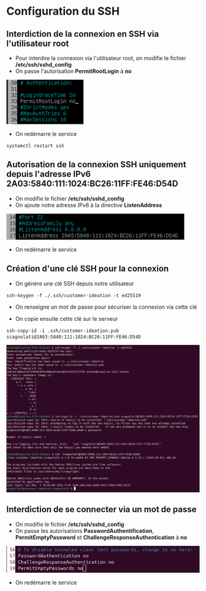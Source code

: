 # Configuration du SSH

## Interdiction de la connexion en SSH via l'utilisateur root

- Pour interdire la connexion via l'utilisateur root, on modifie le fichier **/etc/ssh/sshd_config**
- On passe l'autorisation **PermitRootLogin** à **no**

![Interdiction de la connexion en SSH via l'utilisateur root](../Images/ConfigurationSSH/ConfigurationSsh1.png)

- On redémarre le service

```
systemctl restart ssh
```

## Autorisation de la connexion SSH uniquement depuis l'adresse IPv6 2A03:5840:111:1024:BC26:11FF:FE46:D54D

- On modifie le fichier **/etc/ssh/sshd_config**
- On ajoute notre adresse IPv6 à la directive **ListenAddress**

![Autorisation de la connexion SSH uniquement depuis l'adresse IPv6](../Images/ConfigurationSSH/ConfigurationSsh2.png)

- On redémarre le service

## Création d'une clé SSH pour la connexion

- On génère une clé SSH depuis notre utilisateur

```
ssh-keygen -f ./.ssh/customer-ideation -t ed25519
```

- On renseigne un mot de passe pour sécuriser la connexion via cette clé

- On copie ensuite cette clé sur le serveur

```
ssh-copy-id -i .ssh/customer-ideation.pub scagnolati@2A03:5840:111:1024:BC26:11FF:FE46:D54D
```

![Création d'une clé SSH pour la connexion](../Images/ConfigurationSSH/ConfigurationSsh3.png)

## Interdiction de se connecter via un mot de passe

- On modifie le fichier **/etc/ssh/sshd_config**
- On passe les autorisations **PasswordAuthentification**, **PermitEmptyPassword** et **ChallengeResponseAuthentication** à **no**

![Interdiction de la connexion en SSH via l'utilisateur root](../Images/ConfigurationSSH/ConfigurationSsh4.png)

- On redémarre le service